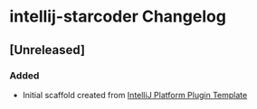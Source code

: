 <!-- Keep a Changelog guide -> https://keepachangelog.com -->

# intellij-starcoder Changelog

## [Unreleased]
### Added
- Initial scaffold created from [IntelliJ Platform Plugin Template](https://github.com/JetBrains/intellij-platform-plugin-template)
